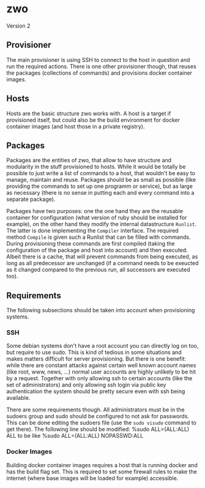 # zwo
Version 2


## Provisioner
The main provisioner is using SSH to connect to the host in question and run the required actions. There is one other
provisioner though, that reuses the packages (collections of commands) and provisions docker container images.


## Hosts
Hosts are the basic structure zwo works with. A host is a target if provisioned itself, but could also be the build
environment for docker container images (and host those in a private registry).


## Packages
Packages are the entities of zwo, that allow to have structure and modularity in the stuff provisioned to hosts. While
it would be totally be possible to just write a list of commands to a host, that wouldn't be easy to manage, maintain
and reuse. Packages should be as small as possible (like providing the commands to set up one programm or service), but
as large as necessary (there is no sense in putting each and every command into a separate package).

Packages have two purposes: one the one hand they are the reusable container for configuration (what version of ruby
should be installed for example), on the other hand they modify the internal datastructure `Runlist`. The latter is done
implementing the `Compiler` interface. The required method `Compile` is given such a Runlist that can be filled with
commands. During provisioning these commands are first compiled (taking the configuration of the package and host into
account) and then executed. Albeit there is a cache, that will prevent commands from being executed, as long as all
predecessor are unchanged (if a command needs to be exeucted as it changed compared to the previous run, all successors
are executed too).


## Requirements
The following subsections should be taken into account when provisioning systems.


### SSH
Some debian systems don't have a root account you can directly log on too, but require to use sudo. This is kind of
tedious in some situations and makes matters difficult for server provisioning. But there is one benefit: while there
are constant attacks against certain well known account names (like root, www, news, ...) normal user accounts are
highly unlikely to be hit by a request. Together with only allowing ssh to certain accounts (like the set of
administrators) and only allowing ssh login via public key authentication the system should be pretty secure even with
ssh being available.

There are some requirements though. All administrators must be in the sudoers group and sudo should be
configured to not
ask for passwords. This can be done editing the sudoers file (use the `sudo visudo` command to get there). The following
line should be modified:
	%sudo ALL=(ALL:ALL) ALL
to be like
	%sudo ALL=(ALL:ALL) NOPASSWD:ALL


### Docker Images
Building docker container images requires a host that is running docker and has the build flag set. This is required to
set some firewall rules to make the internet (where base images will be loaded for example) accessible.

